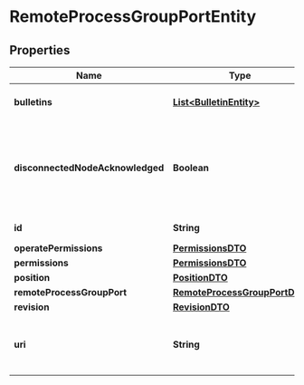 # RemoteProcessGroupPortEntity

## Properties
Name | Type | Description | Notes
------------ | ------------- | ------------- | -------------
**bulletins** | [**List&lt;BulletinEntity&gt;**](BulletinEntity.md) | The bulletins for this component. |  [optional]
**disconnectedNodeAcknowledged** | **Boolean** | Acknowledges that this node is disconnected to allow for mutable requests to proceed. |  [optional]
**id** | **String** | The id of the component. |  [optional]
**operatePermissions** | [**PermissionsDTO**](PermissionsDTO.md) |  |  [optional]
**permissions** | [**PermissionsDTO**](PermissionsDTO.md) |  |  [optional]
**position** | [**PositionDTO**](PositionDTO.md) |  |  [optional]
**remoteProcessGroupPort** | [**RemoteProcessGroupPortDTO**](RemoteProcessGroupPortDTO.md) |  |  [optional]
**revision** | [**RevisionDTO**](RevisionDTO.md) |  |  [optional]
**uri** | **String** | The URI for futures requests to the component. |  [optional]
